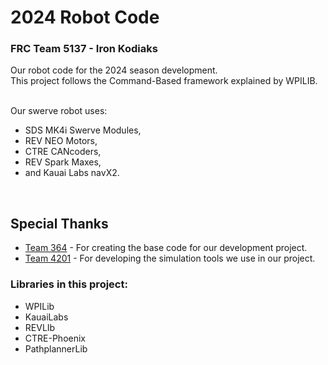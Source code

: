 # 2024 Robot Code
### FRC Team 5137 - Iron Kodiaks

Our robot code for the 2024 season development. <br>
This project follows the Command-Based framework explained by WPILIB.<br><br>

Our swerve robot uses:<br>
- SDS MK4i Swerve Modules, <br>
- REV NEO Motors, <br>
- CTRE CANcoders,<br>
- REV Spark Maxes, <br>
- and Kauai Labs navX2. 
<br> 


## Special Thanks
* [Team 364](https://github.com/Team364/BaseFalconSwerve) - For creating the base code for our development project. <br>
* [Team 4201](https://github.com/4201VitruvianBots/2023SwerveSim) - For developing the simulation tools we use in our project. <br> 

### Libraries in this project:
* WPILib
* KauaiLabs 
* REVLIb
* CTRE-Phoenix 
* PathplannerLib
